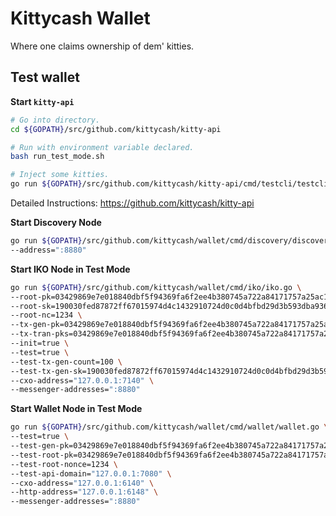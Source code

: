 # Kittycash Wallet

Where one claims ownership of dem' kitties.

## Test wallet

**Start `kitty-api`**

```bash
# Go into directory.
cd ${GOPATH}/src/github.com/kittycash/kitty-api

# Run with environment variable declared.
bash run_test_mode.sh

# Inject some kitties.
go run ${GOPATH}/src/github.com/kittycash/kitty-api/cmd/testcli/testcli.go
```

Detailed Instructions: https://github.com/kittycash/kitty-api

**Start Discovery Node**

```bash
go run ${GOPATH}/src/github.com/kittycash/wallet/cmd/discovery/discovery.go \
--address=":8880"
```

**Start IKO Node in Test Mode**

```bash
go run ${GOPATH}/src/github.com/kittycash/wallet/cmd/iko/iko.go \
--root-pk=03429869e7e018840dbf5f94369fa6f2ee4b380745a722a84171757a25ac1bb753 \
--root-sk=190030fed87872ff67015974d4c1432910724d0c0d4bfbd29d3b593dba936155 \
--root-nc=1234 \
--tx-gen-pk=03429869e7e018840dbf5f94369fa6f2ee4b380745a722a84171757a25ac1bb753 \
--tx-tran-pks=03429869e7e018840dbf5f94369fa6f2ee4b380745a722a84171757a25ac1bb753 \
--init=true \
--test=true \
--test-tx-gen-count=100 \
--test-tx-gen-sk=190030fed87872ff67015974d4c1432910724d0c0d4bfbd29d3b593dba936155 \
--cxo-address="127.0.0.1:7140" \
--messenger-addresses=":8880" 
```

**Start Wallet Node in Test Mode**

```bash
go run ${GOPATH}/src/github.com/kittycash/wallet/cmd/wallet/wallet.go \
--test=true \
--test-gen-pk=03429869e7e018840dbf5f94369fa6f2ee4b380745a722a84171757a25ac1bb753 \
--test-root-pk=03429869e7e018840dbf5f94369fa6f2ee4b380745a722a84171757a25ac1bb753 \
--test-root-nonce=1234 \
--test-api-domain="127.0.0.1:7080" \
--cxo-address="127.0.0.1:6140" \
--http-address="127.0.0.1:6148" \
--messenger-addresses=":8880"
```